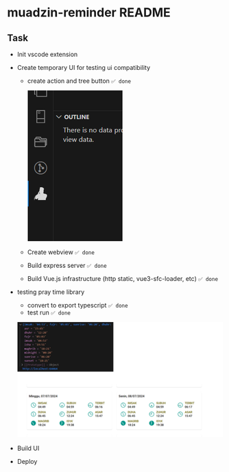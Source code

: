 # muadzin-reminder README
 
## Task

- Init vscode extension
- Create temporary UI for testing ui compatibility
   - create action and tree button     ``✅ done``  

     ![ss](./doc_img/actionbutton.png)
   
   - Create webview    ``✅ done``               
   - Build express server ``✅ done``  
   - Build Vue.js infrastructure (http static, vue3-sfc-loader, etc) ``✅ done``  

- testing pray time library
  - convert to export typescript ``✅ done``  
  - test run ``✅ done``  

  ![hasil](./doc_img/jadwalshalat.png)

- Build UI
- Deploy
